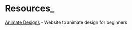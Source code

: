 # Resources_

[Animate Designs](https://artboard.studio/) - Website to animate design for beginners
